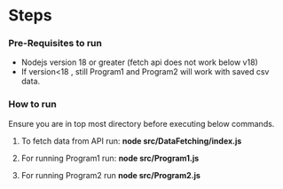 # Steps

### Pre-Requisites to run

* Nodejs version 18 or greater (fetch api does not work below v18)
* If version<18 , still Program1 and Program2 will work with saved csv data.


### How to run

Ensure you are in top most directory before executing below commands.

1. To fetch data from API run: **node src/DataFetching/index.js**

2. For running Program1 run: **node src/Program1.js**

3. For running Program2 run **node src/Program2.js**